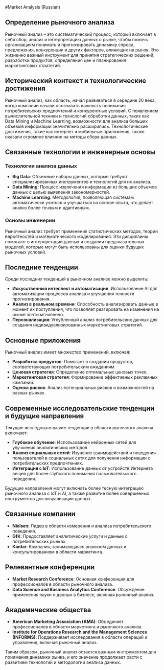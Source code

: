 #Market Analysis (Russian)

## Определение рыночного анализа

Рыночный анализ – это систематический процесс, который включает в себя сбор, анализ и интерпретацию данных о рынке, чтобы помочь организациям понимать и прогнозировать динамику спроса, предложения, конкуренции и других факторов, влияющих на рынок. Это жизненно важный инструмент для принятия стратегических решений, разработки продуктов, определения цен и планирования маркетинговых стратегий.

## Исторический контекст и технологические достижения

Рыночный анализ, как область, начал развиваться в середине 20 века, когда компании начали осознавать важность понимания потребительских предпочтений и конкурентных условий. С появлением вычислительной техники и технологий обработки данных, таких как Data Mining и Machine Learning, возможности для анализа больших объемов информации значительно расширились. Технологические достижения, такие как интернет и мобильные приложения, также оказали огромное влияние на методы сбора данных.

## Связанные технологии и инженерные основы

### Технологии анализа данных

- **Big Data**: Объемные наборы данных, которые требуют специализированных инструментов и технологий для их анализа.
- **Data Mining**: Процесс извлечения информации из больших объемов данных с целью выявления закономерностей.
- **Machine Learning**: Методология, позволяющая системам автоматически учиться и улучшаться на основе опыта, что делает анализ более точным и адаптивным.

### Основы инженерии

Рыночный анализ требует применения статистических методов, теории вероятностей и математического моделирования. Эти дисциплины помогают в интерпретации данных и создании предсказательных моделей, которые могут быть использованы для оценки будущих рыночных условий.

## Последние тенденции

Среди последних тенденций в рыночном анализе можно выделить:

- **Искусственный интеллект и автоматизация**: Использование AI для автоматизации процессов анализа и улучшения точности прогнозирования.
- **Анализ в реальном времени**: Способность анализировать данные в момент их поступления, что позволяет реагировать на изменения на рынке почти мгновенно.
- **Персонализация**: Углубленный анализ потребительских данных для создания индивидуализированных маркетинговых стратегий.

## Основные приложения

Рыночный анализ имеет множество применений, включая:

- **Разработка продуктов**: Помогает в создании продуктов, соответствующих потребительским ожиданиям.
- **Ценовая стратегия**: Определение оптимальных ценовых точек.
- **Маркетинговая стратегия**: Формирование эффективных рекламных кампаний.
- **Оценка рисков**: Анализ потенциальных рисков и возможностей на разных рынках.

## Современные исследовательские тенденции и будущие направления

Текущие исследовательские тенденции в области рыночного анализа включают:

- **Глубокое обучение**: Использование нейронных сетей для улучшения аналитических методов.
- **Анализ социальных сетей**: Изучение взаимодействий и поведения пользователей в социальных сетях для получения информации о потребительских предпочтениях.
- **Интеграция с IoT**: Использование данных от устройств Интернета вещей для более глубокого понимания пользовательского поведения.

Будущие направления могут включать более тесную интеграцию рыночного анализа с IoT и AI, а также развитие более совершенных инструментов для визуализации данных.

## Связанные компании

- **Nielsen**: Лидер в области измерения и анализа потребительского поведения.
- **GfK**: Предоставляет аналитические услуги и данные о потребительских рынках.
- **Kantar**: Компания, занимающаяся анализом данных и консультированием в области маркетинга.

## Релевантные конференции

- **Market Research Conference**: Основная конференция для профессионалов в области рыночного анализа.
- **Data Science and Business Analytics Conference**: Обсуждение применения науки о данных в бизнесе, включая рыночный анализ.

## Академические общества

- **American Marketing Association (AMA)**: Объединяет профессионалов в области маркетинга и рыночного анализа.
- **Institute for Operations Research and the Management Sciences (INFORMS)**: Поддерживает исследования в области операций и управления, включая рыночный анализ. 

Таким образом, рыночный анализ остается важным инструментом для понимания динамики рынка, и его значение продолжает расти с развитием технологий и методологии анализа данных.